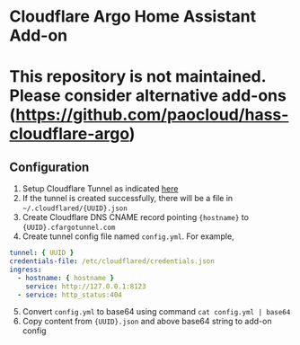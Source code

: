 # Cloudflare Argo Home Assistant Add-on

# This repository is not maintained. Please consider alternative add-ons (https://github.com/paocloud/hass-cloudflare-argo)

## Configuration

1. Setup Cloudflare Tunnel as indicated [here](https://developers.cloudflare.com/cloudflare-one/connections/connect-apps/install-and-setup)
2. If the tunnel is created successfully, there will be a file in `~/.cloudflared/{UUID}.json`
3. Create Cloudflare DNS CNAME record pointing `{hostname}` to `{UUID}.cfargotunnel.com`
4. Create tunnel config file named `config.yml`. For example,

```yml
tunnel: { UUID }
credentials-file: /etc/cloudflared/credentials.json
ingress:
  - hostname: { hostname }
    service: http://127.0.0.1:8123
  - service: http_status:404
```

5. Convert `config.yml` to base64 using command `cat config.yml | base64`
6. Copy content from `{UUID}.json` and above base64 string to add-on config
